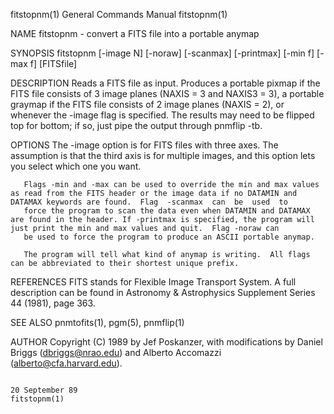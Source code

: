 fitstopnm(1)                                                                             General Commands Manual                                                                             fitstopnm(1)

NAME
       fitstopnm - convert a FITS file into a portable anymap

SYNOPSIS
       fitstopnm [-image N] [-noraw] [-scanmax] [-printmax] [-min f] [-max f] [FITSfile]

DESCRIPTION
       Reads  a  FITS  file  as input.  Produces a portable pixmap if the FITS file consists of 3 image planes (NAXIS = 3 and NAXIS3 = 3), a portable graymap if the FITS file consists of 2 image planes
       (NAXIS = 2), or whenever the -image flag is specified.  The results may need to be flipped top for bottom; if so, just pipe the output through pnmflip -tb.

OPTIONS
       The -image option is for FITS files with three axes.  The assumption is that the third axis is for multiple images, and this option lets you select which one you want.

       Flags -min and -max can be used to override the min and max values as read from the FITS header or the image data if no DATAMIN and DATAMAX keywords are found.  Flag  -scanmax  can  be  used  to
       force the program to scan the data even when DATAMIN and DATAMAX are found in the header. If -printmax is specified, the program will just print the min and max values and quit.  Flag -noraw can
       be used to force the program to produce an ASCII portable anymap.

       The program will tell what kind of anymap is writing.  All flags can be abbreviated to their shortest unique prefix.

REFERENCES
       FITS stands for Flexible Image Transport System.  A full description can be found in Astronomy & Astrophysics Supplement Series 44 (1981), page 363.

SEE ALSO
       pnmtofits(1), pgm(5), pnmflip(1)

AUTHOR
       Copyright (C) 1989 by Jef Poskanzer, with modifications by Daniel Briggs (dbriggs@nrao.edu) and Alberto Accomazzi (alberto@cfa.harvard.edu).

                                                                                             20 September 89                                                                                 fitstopnm(1)
